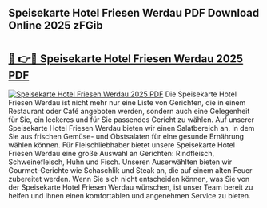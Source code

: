 ## Speisekarte Hotel Friesen Werdau PDF Download Online 2025 zFGib

# <h2><a href="http://gcdqp4g.nevu.top/?p=Speisekarte+Hotel+Friesen+Werdau">🔗 👉🔴 Speisekarte Hotel Friesen Werdau 2025 PDF</a></h2>

[![Speisekarte Hotel Friesen Werdau 2025 PDF](https://i.imgur.com/dBaPXMq.png)](http://gcdqp4g.nevu.top/?p=Speisekarte+Hotel+Friesen+Werdau)
Die Speisekarte Hotel Friesen Werdau ist nicht mehr nur eine Liste von Gerichten, die in einem Restaurant oder Café angeboten werden, sondern auch eine Gelegenheit für Sie, ein leckeres und für Sie passendes Gericht zu wählen. Auf unserer Speisekarte Hotel Friesen Werdau bieten wir einen Salatbereich an, in dem Sie aus frischen Gemüse- und Obstsalaten für eine gesunde Ernährung wählen können. Für Fleischliebhaber bietet unsere Speisekarte Hotel Friesen Werdau eine große Auswahl an Gerichten: Rindfleisch, Schweinefleisch, Huhn und Fisch. Unseren Auserwählten bieten wir Gourmet-Gerichte wie Schaschlik und Steak an, die auf einem alten Feuer zubereitet werden. Wenn Sie sich nicht entscheiden können, was Sie von der Speisekarte Hotel Friesen Werdau wünschen, ist unser Team bereit zu helfen und Ihnen einen komfortablen und angenehmen Service zu bieten.
